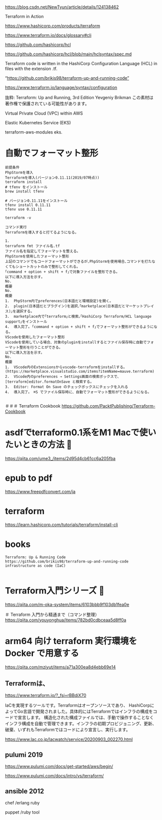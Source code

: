 https://blog.csdn.net/NewTyun/article/details/124138462

	
Terraform in Action

https://www.hashicorp.com/products/terraform

https://www.terraform.io/docs/glossary#cli

https://github.com/hashicorp/hcl

https://github.com/hashicorp/hcl/blob/main/hclsyntax/spec.md

Terraform code is written in the HashiCorp Configuration Language (HCL) in files with the extension .tf.

“https://github.com/brikis98/terraform-up-and-running-code”

https://www.terraform.io/language/syntax/configuration

抜粋:
Terraform: Up and Running, 3rd Edition
Yevgeniy Brikman
この素材は著作権で保護されている可能性があります。

Virtual Private Cloud (VPC) within AWS

Elastic Kubernetes Service (EKS) 

terraform-aws-modules eks.

# 自動でフォーマット整形
```
前提条件
PhpStormを導入
Terraformを導入(バージョン0.11.11(2019/07時点))
terraform install
# tfenv をインストール
brew install tfenv
 
# バージョン0.11.11をインストール
tfenv install 0.11.11
tfenv use 0.11.11
 
terraform -v

コマンド実行
Terraformを導入すると打てるようになる｡

1.	
terraform fmt ファイル名.tf
ファイル名を指定してフォーマットを整える｡
PhpStormを使用したフォーマット整形
上記のコマンドでもコードフォーマットができるが､PhpStormを使用場合､コマンドを打たなくてもショートカットのみで整形してくれる｡
｢command + option + shift + f｣で対象ファイルを整形できる｡
以下に導入方法を示す｡
No.
概要
No.
概要
1.	PhpStorm内でpreferences(日本語だと環境設定)を開く｡
2.	plugin(日本語だとプラグイン)を選択､｢marketplace(日本語だとマーケットプレイス)｣を選択する｡
3.	marketplace内で｢terraform｣と検索｡｢HashiCorp Terraform/HCL language support｣をインストール
4.	導入完了｡ ｢command + option + shift + f｣でフォーマット整形ができるようになる｡
VScodeを使用したフォーマット整形
VScodeを使用している場合、対象のpluginをinstallするとファイル保存時に自動でフォーマット整形を行うことができる。
以下に導入方法を示す。
No.
概要
1.	VScode内のExtensionsからvscode-terraformをinstallする。(https://marketplace.visualstudio.com/items?itemName=mauve.terraform)
2.	VScode内のpreferences → Settings画面の検索ボックスで、 [terraform]editor.formatOnSave と検索する。
3.	Editor: Format On Save のチェックボックスにチェックを入れる
4.	導入完了｡　⌘S でファイル保存時に、自動でフォーマット整形ができるようになる。


```

＃＃＃ Terraform Cookbook
https://github.com/PacktPublishing/Terraform-Cookbook



# asdfでterraform0.1系をM1 Macで使いたいときの方法 🔴
https://qiita.com/ume3_/items/2d95d4cb61cc6a205fba

# epub to pdf
https://www.freepdfconvert.com/ja


# terraform
https://learn.hashicorp.com/tutorials/terraform/install-cli

# books
```
Terraform: Up & Running Code
https://github.com/brikis98/terraform-up-and-running-code
infrastructure as code (IaC) 


```
# Terraform入門シリーズ 🔴
https://qiita.com/m-oka-system/items/6103bbb9f103db1fea0e

＃ Terraform 入門から精通まで（コマンド整理）
https://qiita.com/youyonghua/items/782bd0cdbceaa5d8ff0a


# arm64 向け terraform 実行環境を Docker で用意する
https://qiita.com/mziyut/items/a71a300ea8d4ebb69e14


## Terraformは、
https://www.terraform.io/?_fsi=rBBdiX70

IaCを実現するツールです。Terraformはオープンソースであり、
HashiCorpによってGo言語で開発されました。具体的にはTerraformではインフラの構成をコードで宣言します。
構造化された構成ファイルでは、手動で操作することなくインフラ構成を自動で管理できます。インフラの初期プロビジョニング、更新、破棄、いずれもTerraformではコードにより宣言し、実行します。

https://www.lac.co.jp/lacwatch/service/20200903_002270.html

## pulumi 2019
https://www.pulumi.com/docs/get-started/aws/begin/

https://www.pulumi.com/docs/intro/vs/terraform/

## ansible 2012

chef /erlang ruby

puppet /ruby tool
